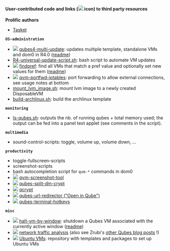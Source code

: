 #### User-contributed code and links (![](/_res/l.png) icon) to third party resources ####

**Prolific authors**
- [Tasket](https://github.com/tasket)

**`OS-administration`**
- ![](/_res/l.png) [qubes4-multi-update](https://github.com/tasket/Qubes-scripts/blob/master/qubes4-multi-update): updates multiple template, standalone VMs and dom0 in R4.0 ([readme](https://github.com/tasket/Qubes-scripts#qubes4-multi-update))
- [R4-universal-update-script.sh](/code/OS-administration/R4-universal-update-script.sh): bash script to automate VM updates
- ![](/_res/l.png) [findpref](https://github.com/tasket/Qubes-scripts/blob/master/findpref): find all VMs that match a pref value and optionally set new values for them ([readme](https://github.com/tasket/Qubes-scripts#findpref))
- ![](/_res/l.png) [qvm-portfwd-iptables](https://gist.github.com/fepitre/941d7161ae1150d90e15f778027e3248): port forwarding to allow external connections, see usage notes at bottom 
- [mount_lvm_image.sh](/code/OS-administration/mount_lvm_image.sh): mount lvm image to a newly created DisposableVM
- [build-archlinux.sh](/code/OS-administration/build-archlinux.sh): build the archlinux template
 
**`monitoring`**
- [ls-qubes.sh](/code/monitoring/ls-qubes.sh): outputs the nb. of running qubes + total memory used; the output can be fed into a panel text applet (see comments in the script).

**`multimedia`**
- sound-control-scripts: toggle, volume up, volume down, ...

**`productivity`**
- toggle-fullscreen-scripts
- screenshot-scripts
- bash autocompletion script for `qvm-*` commands in dom0
- ![](/_res/l.png) [qvm-screenshot-tool](https://github.com/evadogstar/qvm-screenshot-tool)
- ![](/_res/l.png) [qubes-split-dm-crypt](https://github.com/rustybird/qubes-split-dm-crypt)
- ![](/_res/l.png) [qcrypt](https://github.com/3hhh/qcrypt)
- ![](/_res/l.png) [qubes-url-redirector ("Open in Qube")](https://github.com/raffaeleflorio/qubes-url-redirector/)
- ![](/_res/l.png) [qubes-terminal-hotkeys](https://github.com/3hhh/qubes-terminal-hotkeys)

**`misc`**
- ![](/_res/l.png) [halt-vm-by-window](https://github.com/tasket/Qubes-scripts/blob/master/halt-vm-by-window): shutdown a Qubes VM associated with the currently active window ([readme](https://github.com/tasket/Qubes-scripts#halt-vm-by-window))
- ![](/_res/l.png) [network traffic analysis](http://zrubi.hu/en/2017/traffic-analysis-qubes/) (also see Zrubi's [other Qubes blog posts](http://zrubi.hu/en/category/virtualization/qubes/) !)
- ![](/_res/l.png) [Ubuntu VMs](http://qubes.3isec.org/): repository with templates and packages to set up Ubuntu VMs
